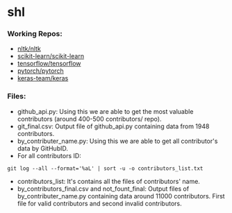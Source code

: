 # shl

### Working Repos:
- [nltk/nltk](https://github.com/nltk/nltk)
- [scikit-learn/scikit-learn](https://github.com/scikit-learn/scikit-learn)
- [tensorflow/tensorflow](https://github.com/tensorflow/tensorflow)
- [pytorch/pytorch](https://github.com/pytorch/pytorch)
- [keras-team/keras](https://github.com/keras-team/keras)

### Files:

- github_api.py: Using this we are able to get the most valuable contributors (around 400-500 contributors/ repo).
- git_final.csv: Output file of github_api.py containing data from 1948 contributors.
- by_contributer_name.py: Using this we are able to get all contributor's data by GitHubID.
- For all contributors ID:
```
git log --all --format='%aL' | sort -u -o contributors_list.txt
```
- contributors_list: It's contains all the files of contributors' name.
- by_contributors_final.csv and not_fount_final: Output files of by_contributer_name.py containing data around 11000 contributors. First file for valid contributors and second invalid contributors.